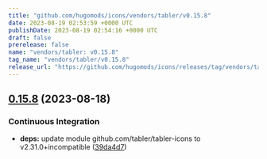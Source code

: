 ```yaml
---
title: "github.com/hugomods/icons/vendors/tabler/v0.15.8"
date: 2023-08-19 02:53:59 +0000 UTC
publishDate: 2023-08-19 02:54:16 +0000 UTC
draft: false
prerelease: false
name: "vendors/tabler: v0.15.8"
tag_name: "vendors/tabler/v0.15.8"
release_url: "https://github.com/hugomods/icons/releases/tag/vendors/tabler/v0.15.8"
---
```


## [0.15.8](https://github.com/hugomods/icons/compare/vendors/tabler/v0.15.7...vendors/tabler/v0.15.8) (2023-08-18)


### Continuous Integration

* **deps:** update module github.com/tabler/tabler-icons to v2.31.0+incompatible ([39da4d7](https://github.com/hugomods/icons/commit/39da4d77bbfd988505eaad4e9a502f79bb681e39))
